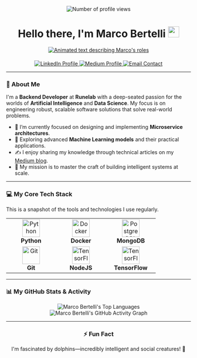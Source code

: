 <div align="center">

  <p>
    <img src="https://komarev.com/ghpvc/?username=marco-bertelli&label=Profile%20Views&color=0e75b6&style=flat" alt="Number of profile views"/>
  </p>

  <h1>
    Hello there, I'm Marco Bertelli
    <img src="https://media.giphy.com/media/hvRJCLFzcasrR4ia7z/giphy.gif" width="30px"/>
  </h1>
  
  <a href="https://git.io/typing-svg">
    <img src="https://readme-typing-svg.herokuapp.com?font=Fira+Code&size=22&pause=1000&color=0E75B6&center=true&vCenter=true&width=500&lines=Backend+Developer;AI+%26+Data+Science+Explorer;Lifelong+Learner" alt="Animated text describing Marco's roles">
  </a>
  
</div>

<div align="center" style="margin-top: 20px;">
  <a href="https://www.linkedin.com/in/marco-bertelli/" target="_blank">
    <img src="https://img.shields.io/badge/LinkedIn-0077B5?style=for-the-badge&logo=linkedin&logoColor=white" alt="LinkedIn Profile">
  </a>
  <a href="https://medium.com/@marco.bertelli" target="_blank">
    <img src="https://img.shields.io/badge/Medium-12100E?style=for-the-badge&logo=medium&logoColor=white" alt="Medium Profile">
  </a>
  <a href="mailto:marcobert37@gmail.com">
    <img src="https://img.shields.io/badge/Email_Me-D14836?style=for-the-badge&logo=gmail&logoColor=white" alt="Email Contact">
  </a>
</div>

---

### 🚀 About Me
I'm a **Backend Developer** at **Runelab** with a deep-seated passion for the worlds of **Artificial Intelligence** and **Data Science**. My focus is on engineering robust, scalable software solutions that solve real-world problems.

- 🔭 I’m currently focused on designing and implementing **Microservice architectures**.
- 🤖 Exploring advanced **Machine Learning models** and their practical applications.
- ✍️ I enjoy sharing my knowledge through technical articles on my [Medium blog](https://medium.com/@marco.bertelli).
- 🌱 My mission is to master the craft of building intelligent systems at scale.

---

### 💻 My Core Tech Stack
This is a snapshot of the tools and technologies I use regularly.

<div align="center">
  <table>
    <tr>
      <td align="center" width="120">
        <img src="https://cdn.jsdelivr.net/gh/devicons/devicon/icons/python/python-original.svg" width="48" height="48" alt="Python" />
        <br><b>Python</b>
      </td>
      <td align="center" width="120">
        <img src="https://cdn.jsdelivr.net/gh/devicons/devicon/icons/docker/docker-original.svg" width="48" height="48" alt="Docker" />
        <br><b>Docker</b>
      </td>
      <td align="center" width="120">
        <img src="https://cdn.jsdelivr.net/gh/devicons/devicon/icons/mongodb/mongodb-original.svg" width="48" height="48" alt="PostgreSQL" />
        <br><b>MongoDB</b>
      </td>
    </tr>
    <tr>
      <td align="center" width="120">
        <img src="https://cdn.jsdelivr.net/gh/devicons/devicon/icons/git/git-original.svg" width="48" height="48" alt="Git" />
        <br><b>Git</b>
      </td>
      <td align="center" width="120">
        <img src="https://cdn.jsdelivr.net/gh/devicons/devicon/icons/nodejs/nodejs-original.svg" width="48" height="48" alt="TensorFlow" />
        <br><b>NodeJS</b>
      </td>
      <td align="center" width="120">
        <img src="https://cdn.jsdelivr.net/gh/devicons/devicon/icons/tensorflow/tensorflow-original.svg" width="48" height="48" alt="TensorFlow" />
        <br><b>TensorFlow</b>
      </td>
    </tr>
  </table>
</div>

---

### 📊 My GitHub Stats & Activity

<div align="center">
  
  <img src="https://github-readme-stats.vercel.app/api/top-langs/?username=marco-bertelli&layout=compact&langs_count=8&theme=tokyonight" alt="Marco Bertelli's Top Languages" />

  <br>

  <img src="https://github-readme-activity-graph.vercel.app/graph?username=marco-bertelli&theme=tokyo-night&hide_border=true&area=true" alt="Marco Bertelli's GitHub Activity Graph"/>
  
</div>

---

<div align="center">
  <h3>⚡ Fun Fact</h3>
  <p>I'm fascinated by dolphins—incredibly intelligent and social creatures! 🐬</p>
</div>
